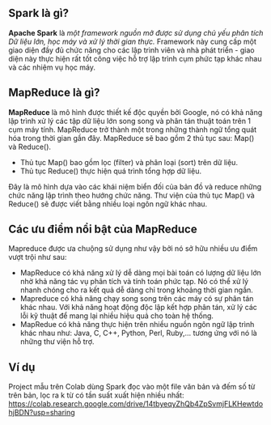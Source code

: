 
## Spark là gì?
**Apache Spark** là _một framework nguồn mở được sử dụng chủ yếu phân tích Dữ liệu lớn, học máy và xử lý thời gian thực._ Framework này cung cấp một giao diện đầy đủ chức năng cho các lập trình viên và nhà phát triển - giao diện này thực hiện rất tốt công việc hỗ trợ lập trình cụm phức tạp khác nhau và các nhiệm vụ học máy.

## MapReduce là gì?
**MapReduce** là mô hình được thiết kế độc quyền bởi Google, nó có khả năng lập trình xử lý các tập dữ liệu lớn song song và phân tán thuật toán trên 1 cụm máy tính. MapReduce trở thành một trong những thành ngữ tổng quát hóa trong thời gian gần đây.
MapReduce sẽ bao gồm 2 thủ tục sau: Map() và Reduce().

 - Thủ tục Map() bao gồm lọc (filter) và phân loại (sort) trên dữ liệu.
 - Thủ tục Reduce() thực hiện quá trình tổng hợp dữ liệu.

Đây là mô hình dựa vào các khái niệm biển đối của bản đồ và reduce những chức năng lập trình theo hướng chức năng. Thư viện của thủ tục Map() và Reduce() sẽ được viết bằng nhiều loại ngôn ngữ khác nhau.


## **Các ưu điểm nổi bật của MapReduce**

Mapreduce được ưa chuộng sử dụng như vậy bởi nó sở hữu nhiều ưu điểm vượt trội như sau:

-   MapReduce có khả năng xử lý dễ dàng mọi bài toán có lượng dữ liệu lớn nhờ khả năng tác vụ phân tích và tính toán phức tạp. Nó có thể xử lý nhanh chóng cho ra kết quả dễ dàng chỉ trong khoảng thời gian ngắn.
-   Mapreduce có khả năng chạy song song trên các máy có sự phân tán khác nhau. Với khả năng hoạt động độc lập kết hợp phân tán, xử lý các lỗi kỹ thuật để mang lại nhiều hiệu quả cho toàn hệ thống.
-   MapRedue có khả năng thực hiện trên nhiều nguồn ngôn ngữ lập trình khác nhau như: Java, C, C++, Python, Perl, Ruby,… tương ứng với nó là những thư viện hỗ trợ.

## Ví dụ
Project mẫu trên Colab dùng Spark đọc vào một file văn bản và đếm số từ trên bản, lọc ra k từ có tần suất xuất hiện nhiều nhất: https://colab.research.google.com/drive/14tbyeqyZhQb4ZpSvmjFLKHewtdohjBDN?usp=sharing

